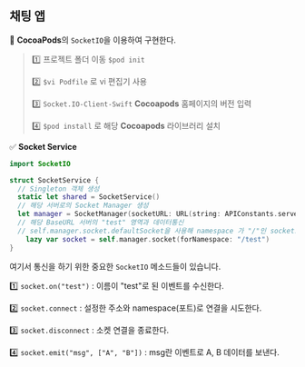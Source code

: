 ## 채팅 앱



🔵 **CocoaPods**의  `SocketIO`을 이용하여 구현한다.

> 1️⃣ 프로젝트 폴더 이동 `$pod init`
>
> 2️⃣ `$vi Podfile` 로 vi 편집기 사용
>
> 3️⃣ `Socket.IO-Client-Swift` **Cocoapods** 홈페이지의 버전 입력
>
> 4️⃣ `$pod install` 로 해당 **Cocoapods** 라이브러리 설치



✅ **Socket Service**

```swift
import SocketIO

struct SocketService {
  // Singleton 객체 생성
  static let shared = SocketService()
  // 해당 서버로의 Socket Manager 생성
  let manager = SocketManager(socketURL: URL(string: APIConstants.serverURL)!, config: [.log(true), .compress])									
  // 해당 BaseURL 서버의 "test" 영역과 데이터통신
  // self.manager.socket.defaultSocket을 사용해 namespace 가 "/"인 socket도 생성 가능
 	lazy var socket = self.manager.socket(forNamespace: "/test")
}
```



 여기서 통신을 하기 위한 중요한 `SocketIO` 메소드들이 있습니다.

1️⃣ `socket.on("test")` : 이름이 "test"로 된 이벤트를 수신한다.

2️⃣ `socket.connect` : 설정한 주소와 namespace(포트)로 연결을 시도한다.

3️⃣ `socket.disconnect` : 소켓 연결을 종료한다.

4️⃣ `socket.emit("msg", ["A", "B"])` : msg란 이벤트로 A, B 데이터를 보낸다.